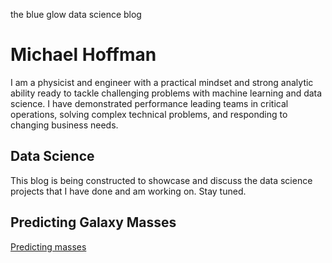 the blue glow data science blog

# Michael Hoffman

I am a physicist and engineer with a practical mindset and strong analytic ability ready to tackle challenging problems with machine learning and data science. I have demonstrated performance leading teams in critical operations, solving complex technical problems, and responding to changing business needs.

## Data Science

This blog is being constructed to showcase and discuss the data science projects that I have done and am working on. Stay tuned.

## Predicting Galaxy Masses
[Predicting masses](https://michael-hoffman.github.io/DG_SPS) 
